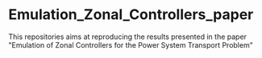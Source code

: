 # Emulation_Zonal_Controllers_paper
This repositories aims at reproducing the results presented in the paper "Emulation of Zonal Controllers for the Power System Transport Problem"
